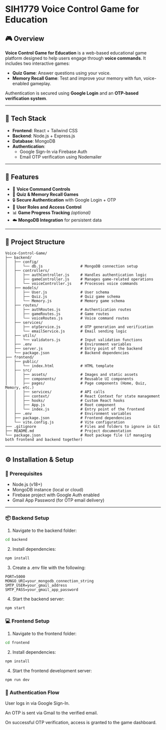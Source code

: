# SIH1779 Voice Control Game for Education

## 🎮 Overview

**Voice Control Game for Education** is a web-based educational game platform designed to help users engage through **voice commands**. It includes two interactive games:
- **Quiz Game**: Answer questions using your voice.
- **Memory Recall Game**: Test and improve your memory with fun, voice-enabled gameplay.

Authentication is secured using **Google Login** and an **OTP-based verification system**.

---

## 🚀 Tech Stack

- **Frontend**: React + Tailwind CSS
- **Backend**: Node.js + Express.js
- **Database**: MongoDB
- **Authentication**:
  - Google Sign-In via Firebase Auth
  - Email OTP verification using Nodemailer

---

## 🔐 Features

- 🎤 **Voice Command Controls**
- 🧠 **Quiz & Memory Recall Games**
- 🔒 **Secure Authentication** with Google Login + OTP
- 👤 **User Roles and Access Control**
- 📊 **Game Progress Tracking** *(optional)*
- ☁️ **MongoDB Integration** for persistent data

---

## 🧱 Project Structure
```
Voice-Control-Game/
├── backend/
│   ├── config/
│   │   └── db.js                 # MongoDB connection setup
│   ├── controllers/
│   │   ├── authController.js     # Handles authentication logic
│   │   ├── gameController.js     # Manages game-related operations
│   │   └── voiceController.js    # Processes voice commands
│   ├── models/
│   │   ├── User.js               # User schema
│   │   ├── Quiz.js               # Quiz game schema
│   │   └── Memory.js             # Memory game schema
│   ├── routes/
│   │   ├── authRoutes.js         # Authentication routes
│   │   ├── gameRoutes.js         # Game routes
│   │   └── voiceRoutes.js        # Voice command routes
│   ├── services/
│   │   ├── otpService.js         # OTP generation and verification
│   │   └── emailService.js       # Email sending logic
│   ├── utils/
│   │   └── validators.js         # Input validation functions
│   ├── .env                      # Environment variables
│   ├── server.js                 # Entry point of the backend
│   └── package.json              # Backend dependencies
├── frontend/
│   ├── public/
│   │   └── index.html            # HTML template
│   ├── src/
│   │   ├── assets/               # Images and static assets
│   │   ├── components/           # Reusable UI components
│   │   ├── pages/                # Page components (Home, Quiz, Memory, etc.)
│   │   ├── services/             # API calls
│   │   ├── context/              # React Context for state management
│   │   ├── hooks/                # Custom React hooks
│   │   ├── App.js                # Root component
│   │   └── index.js              # Entry point of the frontend
│   ├── .env                      # Environment variables
│   ├── package.json              # Frontend dependencies
│   └── vite.config.js            # Vite configuration
├── .gitignore                    # Files and folders to ignore in Git
├── README.md                     # Project documentation
└── package.json                  # Root package file (if managing both frontend and backend together)
```

---

## ⚙️ Installation & Setup

### 🔧 Prerequisites

- Node.js (v18+)
- MongoDB instance (local or cloud)
- Firebase project with Google Auth enabled
- Gmail App Password (for OTP email delivery)

---

### 📦 Backend Setup

1. Navigate to the backend folder:

```bash
cd backend
```

2. Install dependencies:

```bash
npm install
```

3. Create a .env file with the following:

```env
PORT=5000
MONGO_URI=your_mongodb_connection_string
SMTP_USER=your_gmail_address
SMTP_PASS=your_gmail_app_password
```

4. Start the backend server:

```bash
npm start
```

### 💻 Frontend Setup

1. Navigate to the frontend folder:

```bash
cd frontend
```

2. Install dependencies:

```bash
npm install
```

4. Start the frontend development server:

```bash 
npm run dev
```



### 🔐 Authentication Flow
User logs in via Google Sign-In.

An OTP is sent via Gmail to the verified email.

On successful OTP verification, access is granted to the game dashboard.

